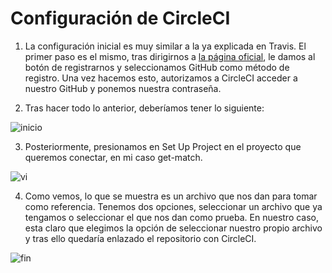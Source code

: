 # Configuración de CircleCI

1. La configuración inicial es muy similar a la ya explicada en Travis. El primer paso es el mismo, tras dirigirnos a [la página oficial](https://circleci.com/), le damos al botón de registrarnos y seleccionamos GitHub como método de registro. Una vez hacemos esto, autorizamos a CircleCI acceder a nuestro GitHub y ponemos nuestra contraseña.

2. Tras hacer todo lo anterior, deberíamos tener lo siguiente:

![inicio](https://raw.githubusercontent.com/joseegc10/get-match/master/docs/img/circleci/inicio.png)

3. Posteriormente, presionamos en Set Up Project en el proyecto que queremos conectar, en mi caso get-match.

![vi](https://raw.githubusercontent.com/joseegc10/get-match/master/docs/img/circleci/version-inicial.png)

4. Como vemos, lo que se muestra es un archivo que nos dan para tomar como referencia. Tenemos dos opciones, seleccionar un archivo que ya tengamos o seleccionar el que nos dan como prueba. En nuestro caso, esta claro que elegimos la opción de seleccionar nuestro propio archivo y tras ello quedaría enlazado el repositorio con CircleCI.

![fin](https://raw.githubusercontent.com/joseegc10/get-match/master/docs/img/circleci/fin.png)